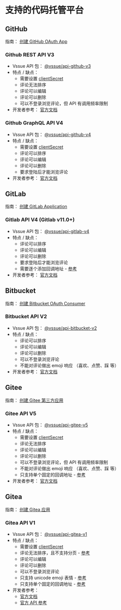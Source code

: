 # 支持的代码托管平台

## GitHub

指南： [创建 GitHub OAuth App](./github.md)

### Github REST API V3

- Vssue API 包： [@vssue/api-github-v3](https://www.npmjs.com/package/@vssue/api-github-v3)
- 特点 / 缺点：
  - 需要设置 [clientSecret](../options/README.md#clientsecret)
  - 评论无法排序
  - 评论可以编辑
  - 评论可以删除
  - 可以不登录浏览评论，但 API 有调用频率限制
- 开发者参考： [官方文档](https://developer.github.com/v3)

### Github GraphQL API V4

- Vssue API 包： [@vssue/api-github-v4](https://www.npmjs.com/package/@vssue/api-github-v4)
- 特点 / 缺点：
  - 需要设置 [clientSecret](../options/README.md#clientsecret)
  - 评论可以排序
  - 评论可以编辑
  - 评论可以删除
  - 要求登陆后才能浏览评论
- 开发者参考： [官方文档](https://developer.github.com/v4)

## GitLab

指南： [创建 GitLab Application](./gitlab.md)

### Gitlab API V4 (Gitlab v11.0+)

- Vssue API 包： [@vssue/api-gitlab-v4](https://www.npmjs.com/package/@vssue/api-gitlab-v4)
- 特点 / 缺点：
  - 评论可以排序
  - 评论可以编辑
  - 评论可以删除
  - 要求登陆后才能浏览评论
  - 需要逐个添加回调地址 - [参考](https://gitlab.com/gitlab-org/gitlab/issues/23054)
- 开发者参考： [官方文档](https://docs.gitlab.com/ce/api)

## Bitbucket

指南： [创建 Bitbucket OAuth Consumer](./bitbucket.md)

### Bitbucket API V2

- Vssue API 包： [@vssue/api-bitbucket-v2](https://www.npmjs.com/package/@vssue/api-bitbucket-v2)
- 特点 / 缺点：
  - 评论可以排序
  - 评论可以编辑
  - 评论可以删除
  - 可以不登录浏览评论
  - 不能对评论做出 emoji 响应 （喜欢、点赞、踩 等）
- 开发者参考： [官方文档](https://developer.atlassian.com/bitbucket/api/2/reference)

## Gitee

指南： [创建 Gitee 第三方应用](./gitee.md)

### Gitee API V5

- Vssue API 包： [@vssue/api-gitee-v5](https://www.npmjs.com/package/@vssue/api-gitee-v5)
- 特点 / 缺点：
  - 需要设置 [clientSecret](../options/README.md#clientsecret)
  - 评论无法排序
  - 评论可以编辑
  - 评论可以删除
  - 可以不登录浏览评论，但 API 有调用频率限制
  - 不能对评论做出 emoji 响应 （喜欢、点赞、踩 等）
  - 只支持单个固定的回调地址 - [参考](https://gitee.com/oschina/git-osc/issues/IV0FL)
- 开发者参考： [官方文档](https://gitee.com/api/v5/swagger)

## Gitea

指南： [创建 Gitea 应用](./gitea.md)

### Gitea API V1

- Vssue API 包： [@vssue/api-gitea-v1](https://www.npmjs.com/package/@vssue/api-gitea-v1)
- 特点 / 缺点：
  - 需要设置 [clientSecret](../options/README.md#clientsecret)
  - 评论无法排序，且不支持分页 - [参考](https://github.com/go-gitea/gitea/issues/6132)
  - 评论可以编辑
  - 评论可以删除
  - 可以不登录浏览评论
  - 只支持 unicode emoji 表情 - [参考](https://github.com/go-gitea/gitea/issues/6628)
  - 只支持单个固定的回调地址 - [参考](https://github.com/go-gitea/gitea/issues/9514)
- 开发者参考：
  - [官方文档](https://docs.gitea.io/zh-cn)
  - [官方 API 参考](https://gitea.com/api/swagger)
